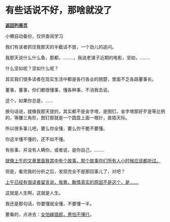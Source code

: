 # 有些话说不好，那啥就没了

[**返回列表页**](/gzh/记忆承载3)

小懒自动备份，仅供查阅学习

我们有读者抓住我那天的半截话不放，一个劲儿的追问。  

我那天说什么什么鱼，那都，........，我说老谋子近期的电影，坚如，........

什么坚如呢？坚如什么呢？

其实我们很多读者在现实生活中都是各行各业的翘楚，里面不乏各路董事长。  

董事，董事，你们都很懂事，懂各种事，不消我去说。

这个，如果你总是，......

换句话说，就像我那天提的，其实都不是金字塔，是图钉。金字塔那好歹是等比例的，等腰三角形，图钉那就是一个圆盘上面一根针，直插天际。

所以很多事儿吧，要么你全懂，要么你干脆不要懂。

你这半懂不懂的，还不如不懂。

有些事，并没有人瞒你，或者说，是你自己，........

[就像上午的文章里面我其中有个故事，那个故事你们所有人小时候应该都听过。](http://mp.weixin.qq.com/s?__biz=MzkwMzQ1MzczOQ==&mid=2247484023&idx=1&sn=2f24feed70281f2b08632e42510f0f1c&chksm=c0974f33f7e0c625937c06ec48d33351cecc3626b79ceff1d129c65e4b279d8a57ee4ff8fe15&scene=21#wechat_redirect)

但是，看完我的分析之后，发现完全不是那回事儿了，对吧？

[上午已经有很读者留言说，我靠，敢情真实的原因不是这个，是.......](http://mp.weixin.qq.com/s?__biz=MzkwMzQ1MzczOQ==&mid=2247484023&idx=1&sn=2f24feed70281f2b08632e42510f0f1c&chksm=c0974f33f7e0c625937c06ec48d33351cecc3626b79ceff1d129c65e4b279d8a57ee4ff8fe15&scene=21#wechat_redirect)

这就是人生啊，这就是人生。  

我还是那句话，你要懂就全懂，不要懂一半。

要看的，点进去：[女怕嫁错郎，男怕不懂行](http://mp.weixin.qq.com/s?__biz=MzkwMzQ1MzczOQ==&mid=2247484023&idx=1&sn=2f24feed70281f2b08632e42510f0f1c&chksm=c0974f33f7e0c625937c06ec48d33351cecc3626b79ceff1d129c65e4b279d8a57ee4ff8fe15&scene=21#wechat_redirect)。

